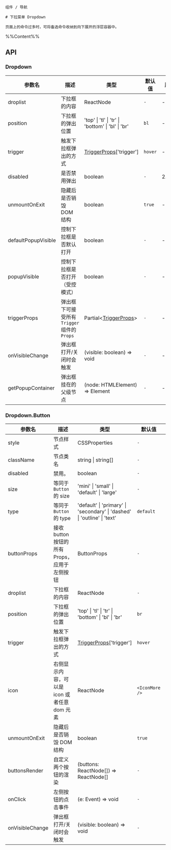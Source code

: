 `````
组件 / 导航

# 下拉菜单 Dropdown

页面上的命令过多时，可将备选命令收纳到向下展开的浮层容器中。
`````

%%Content%%

## API

### Dropdown

|参数名|描述|类型|默认值|版本|
|---|---|---|---|---|
|droplist|下拉框的内容|ReactNode |`-`|-|
|position|下拉框的弹出位置|'top' \| 'tl' \| 'tr' \| 'bottom' \| 'bl' \| 'br' |`bl`|-|
|trigger|触发下拉框弹出的方式|[TriggerProps](trigger#trigger)['trigger'] |`hover`|-|
|disabled|是否禁用弹出|boolean |`-`|2.16.0|
|unmountOnExit|隐藏后是否销毁 DOM 结构|boolean |`true`|-|
|defaultPopupVisible|控制下拉框是否默认打开|boolean |`-`|-|
|popupVisible|控制下拉框是否打开（受控模式）|boolean |`-`|-|
|triggerProps|弹出框下可接受所有 `Trigger` 组件的 `Props`|Partial&lt;[TriggerProps](trigger#trigger)&gt; |`-`|-|
|onVisibleChange|弹出框打开/关闭时会触发|(visible: boolean) => void |`-`|-|
|getPopupContainer|弹出框挂在的父级节点|(node: HTMLElement) => Element |`-`|-|

### Dropdown.Button

|参数名|描述|类型|默认值|版本|
|---|---|---|---|---|
|style|节点样式|CSSProperties |`-`|-|
|className|节点类名|string \| string[] |`-`|-|
|disabled|禁用。|boolean |`-`|2.6.0|
|size|等同于 `Button` 的 size|'mini' \| 'small' \| 'default' \| 'large' |`-`|-|
|type|等同于 `Button` 的 type|'default' \| 'primary' \| 'secondary' \| 'dashed' \| 'outline' \| 'text' |`default`|-|
|buttonProps|接收 button 按钮的所有 Props，应用于左侧按钮|ButtonProps |`-`|-|
|droplist|下拉框的内容|ReactNode |`-`|-|
|position|下拉框的弹出位置|'top' \| 'tl' \| 'tr' \| 'bottom' \| 'bl' \| 'br' |`br`|-|
|trigger|触发下拉框弹出的方式|[TriggerProps](trigger#trigger)['trigger'] |`hover`|-|
|icon|右侧显示内容，可以是 icon 或者任意 dom 元素|ReactNode |`<IconMore />`|-|
|unmountOnExit|隐藏后是否销毁 DOM 结构|boolean |`true`|-|
|buttonsRender|自定义两个按钮的渲染|(buttons: ReactNode[]) => ReactNode[] |`-`|-|
|onClick|左侧按钮的点击事件|(e: Event) => void |`-`|-|
|onVisibleChange|弹出框打开/关闭时会触发|(visible: boolean) => void |`-`|-|
